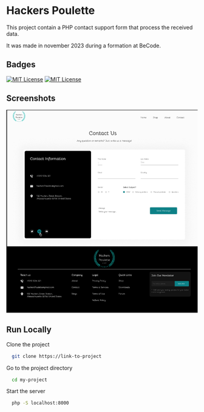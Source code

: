 
# Hackers Poulette

This project contain a PHP contact support form that process the received data.

It was made in november 2023 during a formation at BeCode. 


## Badges

[![MIT License](https://img.shields.io/badge/PHP-blue.svg)](https://choosealicense.com/licenses/mit/)
[![MIT License](https://img.shields.io/badge/CSS-purple.svg)](https://choosealicense.com/licenses/mit/)


## Screenshots

![App Screenshot](assets/resourcesReadme/FigmaDesktop.png)


## Run Locally

Clone the project

```bash
  git clone https://link-to-project
```

Go to the project directory

```bash
  cd my-project
```

Start the server

```bash
  php -S localhost:8000
```

